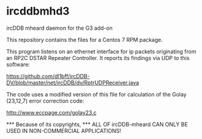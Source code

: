 # ircddbmhd3
ircDDB mheard daemon for the G3 add-on

This repository contains the files for a Centos 7 RPM package.


This program listens on an ethernet interface for ip packets
originating from an RP2C DSTAR Repeater Controller.
It reports its findings via UDP to this software:

https://github.com/dl1bff/ircDDB-DV/blob/master/net/ircDDB/dv/RptrUDPReceiver.java


The code uses a modified version of this file for calculation 
of the Golay (23,12,7) error correction code:

http://www.eccpage.com/golay23.c

*** Because of its copyrights,
*** ALL OF ircDDB-mheard CAN ONLY BE USED IN NON-COMMERCIAL APPLICATIONS!


